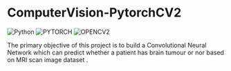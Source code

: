 # ComputerVision-PytorchCV2
![Python](https://img.shields.io/badge/Python-3.8-blueviolet)
![PYTORCH](https://img.shields.io/badge/PYTORCH-red)
![OPENCV2](https://img.shields.io/badge/OpenCV2-green)

The primary objective of this project is to build a Convolutional Neural Network which can predict whether a patient has brain tumour or nor based on MRI scan image dataset . 
